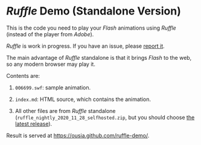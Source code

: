 # _Ruffle_ Demo (Standalone Version)

This is the code you need to play your _Flash_ animations using _Ruffle_ (instead of the player from _Adobe_).

_Ruffle_ is work in progress. If you have an issue, please [report it](https://github.com/ruffle-rs/ruffle/issues/new).

The main advantage of _Ruffle_ standalone is that it brings _Flash_ to the web, so any modern browser may play it.

Contents are:

1. `006699.swf`: sample animation.

1. `index.md`: HTML source, which contains the animation.

1. All other files are from _Ruffle_ standalone (`ruffle_nightly_2020_11_28_selfhosted.zip`, but you should choose [the latest release](https://github.com/ruffle-rs/ruffle/releases/latest)).

Result is served at https://ousia.github.com/ruffle-demo/.